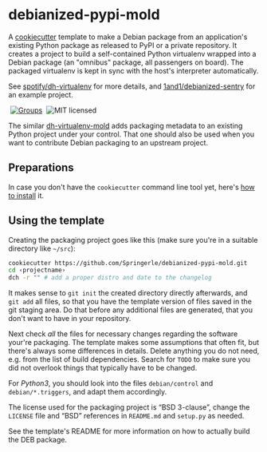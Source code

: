 # debianized-pypi-mold

A [cookiecutter](http://cookiecutter.readthedocs.io/) template to
make a Debian package from an application's existing Python package
as released to PyPI or a private repository.
It creates a project to build a self-contained Python virtualenv wrapped into a Debian package
(an "omnibus" package, all passengers on board).
The packaged virtualenv is kept in sync with the host's interpreter automatically.

See [spotify/dh-virtualenv](https://github.com/spotify/dh-virtualenv) for more details,
and [1and1/debianized-sentry](https://github.com/1and1/debianized-sentry) for an example project.

 [![Groups](https://img.shields.io/badge/Google_groups-springerle--users-orange.svg)](https://groups.google.com/forum/#!forum/springerle-users)
 ![MIT licensed](https://img.shields.io/badge/license-MIT-red.svg)

The similar [dh-virtualenv-mold](https://github.com/Springerle/dh-virtualenv-mold)
adds packaging metadata to an existing Python project under your control.
That one should also be used when you want to contribute Debian packaging to an upstream project.


## Preparations

In case you don't have the `cookiecutter` command line tool yet, here's
[how to install](https://github.com/Springerle/springerle.github.io#installing-the-cookiecutter-cli) it.


## Using the template

Creating the packaging project goes like this (make sure you're in a suitable directory like ``~/src``):

```sh
cookiecutter https://github.com/Springerle/debianized-pypi-mold.git
cd ‹projectname›
dch -r "" # add a proper distro and date to the changelog
```

It makes sense to `git init` the created directory directly afterwards, and ``git add`` all files,
so that you have the template version of files saved in the git staging area.
Do that before any additional files are generated, that you don't want to have in your repository.

Next check *all* the files for necessary changes regarding the software your're packaging.
The template makes some assumptions that often fit, but there's always some differences in details.
Delete anything you do not need, e.g. from the list of build dependencies.
Search for ``TODO`` to make sure you did not overlook things that typically have to be changed.

For *Python3*, you should look into the files ``debian/control`` and ``debian/*.triggers``,
and adapt them accordingly.

The license used for the packaging project is “BSD 3-clause”, change the ``LICENSE``
file and “BSD” references in ``README.md`` and ``setup.py`` as needed.

See the template's README for more information on how to actually build the DEB package.
